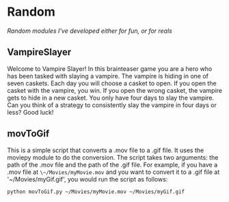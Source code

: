 # Random
*Random modules I've developed either for fun, or for reals*

## VampireSlayer
Welcome to Vampire Slayer! In this brainteaser game you are a hero who has been tasked with slaying a vampire. The vampire is hiding in one of seven caskets. Each day you will choose a casket to open. If you open the casket with the vampire, you win. If you open the wrong casket, the vampire gets to hide in a new casket. You only have four days to slay the vampire. Can you think of a strategy to consistently slay the vampire in four days or less? Good luck!

## movToGif
This is a simple script that converts a .mov file to a .gif file. It uses the moviepy module to do the conversion. The script takes two arguments: the path of the .mov file and the path of the .gif file. For example, if you have a .mov file at `\~/Movies/myMovie.mov` and you want to convert it to a .gif file at '\~/Movies/myGif.gif', you would run the script as follows:

```
python movToGif.py ~/Movies/myMovie.mov ~/Movies/myGif.gif
```